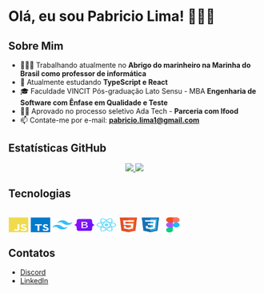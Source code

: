 # Olá, eu sou Pabricio Lima! 🧑🏻‍💻

## Sobre Mim
- 🧑🏻‍🏫 Trabalhando atualmente no  **Abrigo do marinheiro na Marinha do Brasil como professor de informática**
- 🌱 Atualmente estudando **TypeScript e React**
- 🎓 Faculdade VINCIT Pós-graduação Lato Sensu - MBA **Engenharia de Software com Ênfase em Qualidade e Teste**
- 🍔🍟 Aprovado no processo seletivo Ada Tech - **Parceria com Ifood**
- 📫 Contate-me por e-mail: **pabricio.lima1@gmail.com**

## Estatísticas GitHub
<div align="center">
  <a href="https://github.com/pabriciolima">
    <img height="180em" src="https://github-readme-stats.vercel.app/api?username=pabriciolima&show_icons=true&theme=dracula&include_all_commits=true&count_private=true"/>
    <img height="180em" src="https://github-readme-stats.vercel.app/api/top-langs/?username=pabriciolima&layout=compact&langs_count=7&theme=dracula"/>
  </a>
</div>

## Tecnologias
<div style="display: inline_block"><br>
  <img align="center" alt="JavaScript" height="30" width="40" src="https://raw.githubusercontent.com/devicons/devicon/master/icons/javascript/javascript-plain.svg">
   <img align="center" alt="typescript" height="30" width="40" src="https://github.com/devicons/devicon/blob/6910f0503efdd315c8f9b858234310c06e04d9c0/icons/typescript/typescript-plain.svg">
  <img align="center" alt="tailwind" height="30" width="40" src="https://github.com/devicons/devicon/blob/6910f0503efdd315c8f9b858234310c06e04d9c0/icons/tailwindcss/tailwindcss-original.svg"/>
  <img align="center" alt="Bootstrap" height="30" width="40" src="https://github.com/devicons/devicon/blob/6910f0503efdd315c8f9b858234310c06e04d9c0/icons/bootstrap/bootstrap-original.svg">
  <img align="center" alt="React" height="30" width="40" src="https://raw.githubusercontent.com/devicons/devicon/master/icons/react/react-original.svg">
  <img align="center" alt="HTML5" height="30" width="40" src="https://raw.githubusercontent.com/devicons/devicon/master/icons/html5/html5-original.svg">
  <img align="center" alt="CSS3" height="30" width="40" src="https://raw.githubusercontent.com/devicons/devicon/master/icons/css3/css3-original.svg">
   <img align="center" alt="figma" height="30" width="40" src="https://github.com/devicons/devicon/blob/6910f0503efdd315c8f9b858234310c06e04d9c0/icons/figma/figma-original.svg">
</div>

## Contatos
- [Discord](https://discord.com/channels/@me)
- [LinkedIn](https://www.linkedin.com/in/pabrício-lima)

